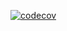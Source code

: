 [![codecov](https://codecov.io/gh/zwavhudimunarini/SD-Project-repo/graph/badge.svg?token=UWTDONZHAB)](https://codecov.io/gh/zwavhudimunarini/SD-Project-repo)
